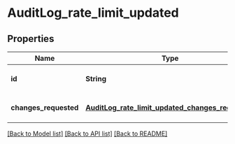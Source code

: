 # AuditLog_rate_limit_updated
## Properties

| Name | Type | Description | Notes |
|------------ | ------------- | ------------- | -------------|
| **id** | **String** | The rate limit ID | [optional] [default to null] |
| **changes\_requested** | [**AuditLog_rate_limit_updated_changes_requested**](AuditLog_rate_limit_updated_changes_requested.md) |  | [optional] [default to null] |

[[Back to Model list]](../README.md#documentation-for-models) [[Back to API list]](../README.md#documentation-for-api-endpoints) [[Back to README]](../README.md)

